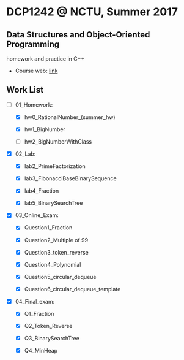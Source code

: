 # DCP1242 @ NCTU, Summer 2017
## Data Structures and Object-Oriented Programming
homework and practice in C++

* Course web: [link](https://summercourse.nctu.edu.tw/SYS_CrsOutLineEditShow.aspx?Acy=105&Sem=X&classNo=1024) 


## Work List

- [ ] 01_Homework:
    - [x] hw0_RationalNumber_(summer_hw)
    - [x] hw1_BigNumber
    - [ ] hw2_BigNumberWithClass
    
    
- [x] 02_Lab:
    - [x] lab2_PrimeFactorization
    - [x] lab3_FibonacciBaseBinarySequence
    - [x] lab4_Fraction
    - [x] lab5_BinarySearchTree
    
    
- [x] 03_Online_Exam:
    - [x] Question1_Fraction
    - [x] Question2_Multiple of 99
    - [x] Question3_token_reverse
    - [x] Question4_Polynomial
    - [x] Question5_circular_dequeue
    - [x] Question6_circular_dequeue_template
    
    
- [x] 04_Final_exam:
    - [x] Q1_Fraction
    - [x] Q2_Token_Reverse
    - [x] Q3_BinarySearchTree
    - [x] Q4_MinHeap
    
    
